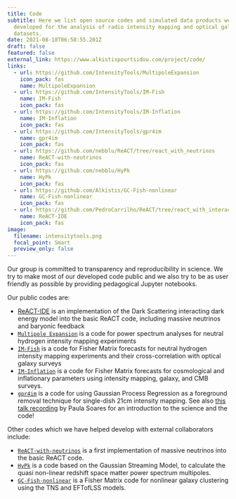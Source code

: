 ```yaml
---
title: Code
subtitle: Here we list open source codes and simulated data products we have
  developed for the analysis of radio intensity mapping and optical galaxy
  datasets.
date: 2021-08-18T06:58:55.201Z
draft: false
featured: false
external_link: https://www.alkistispourtsidou.com/project/code/
links:
  - url: https://github.com/IntensityTools/MultipoleExpansion
    icon_pack: fas
    name: MultipoleExpansion
  - url: https://github.com/IntensityTools/IM-Fish
    name: IM-Fish
    icon_pack: fas
  - url: https://github.com/IntensityTools/IM-Inflation
    name: IM-Inflation
    icon_pack: fas
  - url: https://github.com/IntensityTools/gpr4im
    name: gpr4im
    icon_pack: fas
  - url: https://github.com/nebblu/ReACT/tree/react_with_neutrinos
    name: ReACT-with-neutrinos
    icon_pack: fas
  - url: https://github.com/nebblu/HyPk
    name: HyPk
    icon_pack: fas
  - url: https://github.com/Alkistis/GC-Fish-nonlinear
    name: GC-Fish-nonlinear
    icon_pack: fas
  - url: https://github.com/PedroCarrilho/ReACT/tree/react_with_interact_baryons
    name: ReACT-IDE
    icon_pack: fas
image:
  filename: intensitytools.png
  focal_point: Smart
  preview_only: false
---
```

Our group is committed to transparency and reproducibility in science. We try to make most of our developed code public and we also try to be as user friendly as possible by providing pedagogical Jupyter notebooks. 

Our public codes are:

* [ReACT-IDE](https://github.com/PedroCarrilho/ReACT/tree/react_with_interact_baryons) is an implementation of the Dark Scattering interacting dark energy model into the basic ReACT code, including massive neutrinos and baryonic feedback
* [`Multipole Expansion`](https://github.com/IntensityTools/MultipoleExpansion) is a code for power spectrum analyses for neutral hydrogen intensity mapping experiments
* [`IM-Fish`](https://github.com/IntensityTools/IM-Fish) is a code for Fisher Matrix forecasts for neutral hydrogen intensity mapping experiments and their cross-correlation with optical galaxy surveys
* [`IM-Inflation`](https://github.com/IntensityTools/IM-Inflation) is a code for Fisher Matrix forecasts for cosmological and inflationary parameters using intensity mapping, galaxy, and CMB surveys.
* [`gpr4im`](https://github.com/IntensityTools/gpr4im) is a code for using Gaussian Process Regression as a foreground removal technique for single-dish 21cm intensity mapping. See also [this talk recording](https://www.youtube.com/watch?v=PkUfG2yKSPA) by Paula Soares for an introduction to the science and the code!

Other codes which we have helped develop with external collaborators include:

* [`ReACT-with-neutrinos`](https://github.com/nebblu/ReACT/tree/react_with_neutrinos) is a first implementation of massive neutrinos into the basic ReACT code.
* [`HyPk`](https://github.com/nebblu/HyPk) is a code based on the Gaussian Streaming Model, to calculate the quasi non-linear redshift space matter power spectrum multipoles.
* [`GC-Fish-nonlinear`](https://github.com/Alkistis/GC-Fish-nonlinear) is a Fisher Matrix code for nonlinear galaxy clustering using the TNS and EFTofLSS models.